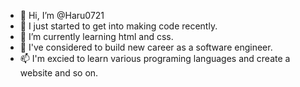 - 👋 Hi, I’m @Haru0721
- 👀 I just started to get into making code recently.
- 🌱 I’m currently learning html and css.
- 💞️ I've considered to build new career as a software engineer.
- 📫 I'm excied to learn various programing languages and create a website and so on.
<!---
Haru0721/Haru0721 is a ✨ special ✨ repository because its `README.md` (this file) appears on your GitHub profile.
You can click the Preview link to take a look at your changes.
--->
